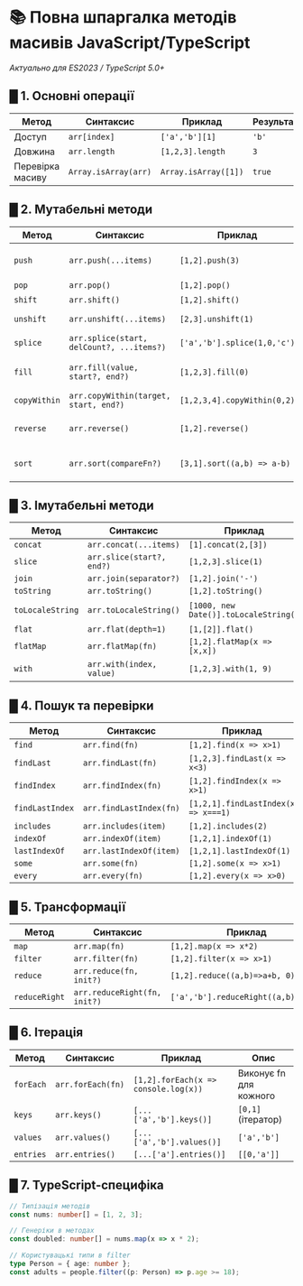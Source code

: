 # 📚 Повна шпаргалка методів масивів JavaScript/TypeScript

_Актуально для ES2023 / TypeScript 5.0+_

## █ 1. Основні операції
| Метод          | Синтаксис                  | Приклад                          | Результат           |
|----------------|----------------------------|----------------------------------|---------------------|
| Доступ         | `arr[index]`               | `['a','b'][1]`                  | `'b'`               |
| Довжина        | `arr.length`               | `[1,2,3].length`                | `3`                 |
| Перевірка масиву | `Array.isArray(arr)`     | `Array.isArray([1])`            | `true`              |

## █ 2. Мутабельні методи
| Метод          | Синтаксис                  | Приклад                          | Результат           |
|----------------|----------------------------|----------------------------------|---------------------|
| `push`         | `arr.push(...items)`       | `[1,2].push(3)`                 | `3` (довжина), масив: `[1,2,3]` |
| `pop`          | `arr.pop()`                | `[1,2].pop()`                   | `2`, масив: `[1]`    |
| `shift`        | `arr.shift()`              | `[1,2].shift()`                 | `1`, масив: `[2]`    |
| `unshift`      | `arr.unshift(...items)`    | `[2,3].unshift(1)`              | `3`, масив: `[1,2,3]` |
| `splice`       | `arr.splice(start, delCount?, ...items?)` | `['a','b'].splice(1,0,'c')` | `[]`, масив: `['a','c','b']` |
| `fill`         | `arr.fill(value, start?, end?)` | `[1,2,3].fill(0)`           | `[0,0,0]` (оригінал змінений) |
| `copyWithin`   | `arr.copyWithin(target, start, end?)` | `[1,2,3,4].copyWithin(0,2)` | `[3,4,3,4]` |
| `reverse`      | `arr.reverse()`            | `[1,2].reverse()`               | `[2,1]` (оригінал змінений) |
| `sort`         | `arr.sort(compareFn?)`     | `[3,1].sort((a,b) => a-b)`      | `[1,3]` (оригінал змінений) |

## █ 3. Імутабельні методи
| Метод          | Синтаксис                  | Приклад                          | Результат           |
|----------------|----------------------------|----------------------------------|---------------------|
| `concat`       | `arr.concat(...items)`     | `[1].concat(2,[3])`             | `[1,2,3]`           |
| `slice`        | `arr.slice(start?, end?)`  | `[1,2,3].slice(1)`              | `[2,3]`             |
| `join`         | `arr.join(separator?)`     | `[1,2].join('-')`               | `"1-2"`             |
| `toString`     | `arr.toString()`           | `[1,2].toString()`              | `"1,2"`             |
| `toLocaleString` | `arr.toLocaleString()`   | `[1000, new Date()].toLocaleString()` | Залежить від локалі |
| `flat`         | `arr.flat(depth=1)`        | `[1,[2]].flat()`                | `[1,2]`             |
| `flatMap`      | `arr.flatMap(fn)`          | `[1,2].flatMap(x => [x,x])`     | `[1,1,2,2]`         |
| `with`         | `arr.with(index, value)`   | `[1,2,3].with(1, 9)`            | `[1,9,3]` (ES2023)  |

## █ 4. Пошук та перевірки
| Метод          | Синтаксис                  | Приклад                          | Результат  |
|----------------|----------------------------|----------------------------------|------------|
| `find`         | `arr.find(fn)`             | `[1,2].find(x => x>1)`          | `2`        |
| `findLast`     | `arr.findLast(fn)`         | `[1,2,3].findLast(x => x<3)`    | `2` (ES2023) |
| `findIndex`    | `arr.findIndex(fn)`        | `[1,2].findIndex(x => x>1)`     | `1`        |
| `findLastIndex`| `arr.findLastIndex(fn)`    | `[1,2,1].findLastIndex(x => x===1)` | `2` (ES2023) |
| `includes`     | `arr.includes(item)`       | `[1,2].includes(2)`             | `true`     |
| `indexOf`      | `arr.indexOf(item)`        | `[1,2,1].indexOf(1)`            | `0`        |
| `lastIndexOf`  | `arr.lastIndexOf(item)`    | `[1,2,1].lastIndexOf(1)`        | `2`        |
| `some`         | `arr.some(fn)`             | `[1,2].some(x => x>1)`          | `true`     |
| `every`        | `arr.every(fn)`            | `[1,2].every(x => x>0)`         | `true`     |

## █ 5. Трансформації
| Метод          | Синтаксис                  | Приклад                          | Результат           |
|----------------|----------------------------|----------------------------------|---------------------|
| `map`          | `arr.map(fn)`              | `[1,2].map(x => x*2)`           | `[2,4]`             |
| `filter`       | `arr.filter(fn)`           | `[1,2].filter(x => x>1)`        | `[2]`               |
| `reduce`       | `arr.reduce(fn, init?)`    | `[1,2].reduce((a,b)=>a+b, 0)`   | `3`                 |
| `reduceRight`  | `arr.reduceRight(fn, init?)` | `['a','b'].reduceRight((a,b)=>a+b)` | `"ba"`       |

## █ 6. Ітерація
| Метод          | Синтаксис                  | Приклад                          | Опис               |
|----------------|----------------------------|----------------------------------|--------------------|
| `forEach`      | `arr.forEach(fn)`          | `[1,2].forEach(x => console.log(x))` | Виконує fn для кожного |
| `keys`         | `arr.keys()`               | `[...['a','b'].keys()]`         | `[0,1]` (ітератор) |
| `values`       | `arr.values()`             | `[...['a','b'].values()]`       | `['a','b']`        |
| `entries`      | `arr.entries()`            | `[...['a'].entries()]`          | `[[0,'a']]`        |

## █ 7. TypeScript-специфіка
```typescript
// Типізація методів
const nums: number[] = [1, 2, 3];

// Генеріки в методах
const doubled: number[] = nums.map(x => x * 2);

// Користувацькі типи в filter
type Person = { age: number };
const adults = people.filter((p: Person) => p.age >= 18);
